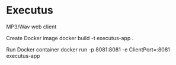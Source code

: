 # Executus
MP3/Wav web client

Create Docker image
docker build -t executus-app .

Run Docker container
docker run -p 8081:8081 -e ClientPort=:8081 executus-app
